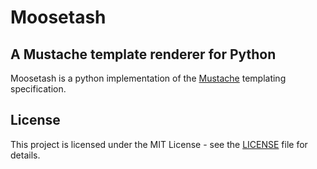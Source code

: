 # Moosetash

## A Mustache template renderer for Python

Moosetash is a python implementation of the [Mustache](https://mustache.github.io/) templating specification.

## License

This project is licensed under the MIT License - see the [LICENSE](LICENSE) file for details.
